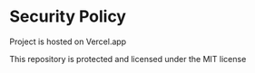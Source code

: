 # Security Policy

Project is hosted on Vercel.app

This repository is protected and licensed under the MIT license
